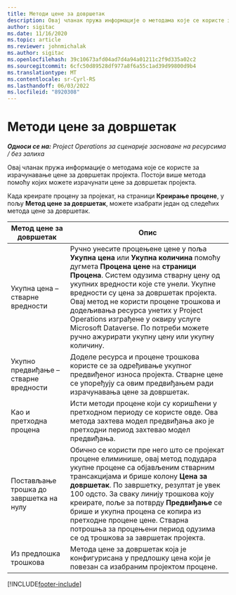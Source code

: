 ```yaml
---
title: Методи цене за довршетак
description: Овај чланак пружа информације о методама које се користе за израчунавање цене за довршетак пројекта.
author: sigitac
ms.date: 11/16/2020
ms.topic: article
ms.reviewer: johnmichalak
ms.author: sigitac
ms.openlocfilehash: 39c10673afd04ad7d4a94a01211c2f9d335a02c2
ms.sourcegitcommit: 6cfc50d89528df977a8f6a55c1ad39d99800d9b4
ms.translationtype: MT
ms.contentlocale: sr-Cyrl-RS
ms.lasthandoff: 06/03/2022
ms.locfileid: "8920308"
---
```

# <a name="cost-to-complete-methods"></a>Методи цене за довршетак

_**Односи се на:** Project Operations за сценарије засноване на ресурсима / без залиха_

Овај чланак пружа информације о методама које се користе за израчунавање цене за довршетак пројекта. Постоји више метода помоћу којих можете израчунати цене за довршетак пројекта. 

Када креирате процену за пројекат, на страници **Креирање процене**, у пољу **Метод цене за довршетак**, можете изабрати један од следећих метода цене за довршетак.

| Метод цене за довршетак    | Опис                                                                                                                                                                                                                                                                                                                                                                                                                                                                                        |
|------------------------------|----------------------------------------------------------------------------------------------------------------------------------------------------------------------------------------------------------------------------------------------------------------------------------------------------------------------------------------------------------------------------------------------------------------------------------------------------------------------------------------------------|
| Укупна цена – стварне вредности            | Ручно унесите процењене цене у поља **Укупна цена** или **Укупна количина** помоћу дугмета **Процена цене** на **страници Процена**. Систем одузима стварну цену од укупних вредности које сте унели. Укупне вредности су цена за довршетак пројекта. Овај метод не користи процене трошкова и додељивања ресурса унетих у Project Operations изграђене у оквиру услуге Microsoft Dataverse. По потреби можете ручно ажурирати укупну цену или укупну количину.  |
| Укупно предвиђање – стварне вредности        | Доделе ресурса и процене трошкова користе се за одређивање укупног предвиђеног износа пројекта. Стварне цене се упоређују са овим предвиђањем ради израчунавања цене за довршетак.                                                                                                                                                                                                                                                                          |
| Као и претходна процена         | Исти методи процене који су коришћени у претходном периоду се користе овде. Ова метода захтева модел предвиђања ако је претходни период захтевао модел предвиђања.                                                                                                                                                                                                                                                                                                                           |
| Постављање трошка до завршетка на нулу | Обично се користи пре него што се пројекат процене елиминише, овај метод подудара укупне процене са објављеним стварним трансакцијама и брише колону **Цена за довршетак**. По завршетку, резултат је увек 100 одсто. За сваку линију трошкова коју креирате, поље за потврду **Предвиђање** се брише и укупна процена се копира из претходне процене цене. Стварна потрошња за процењени период одузима се од трошкова за завршетак пројекта.              |
| Из предлошка трошкова           | Метода цене за довршетак која је конфигурисана у предлошку цена који је повезан са изабраним пројектом процене.                                                                                                                                                                                                                                                                                                                                                                          |


[!INCLUDE[footer-include](../includes/footer-banner.md)]